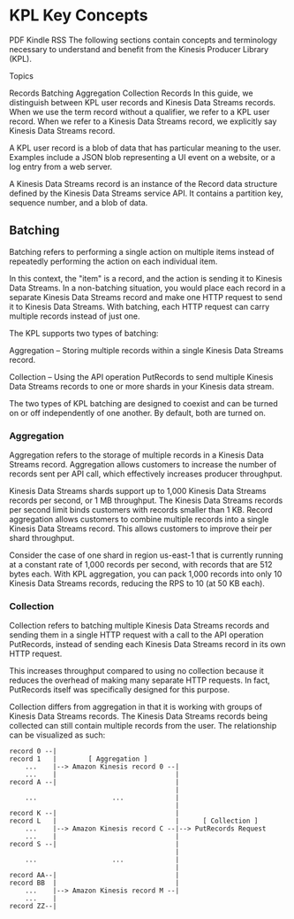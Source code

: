# KPL Key Concepts
PDF
Kindle
RSS
The following sections contain concepts and terminology necessary to understand and benefit from the Kinesis Producer Library (KPL).

Topics

Records
Batching
Aggregation
Collection
Records
In this guide, we distinguish between KPL user records and Kinesis Data Streams records. When we use the term record without a qualifier, we refer to a KPL user record. When we refer to a Kinesis Data Streams record, we explicitly say Kinesis Data Streams record.

A KPL user record is a blob of data that has particular meaning to the user. Examples include a JSON blob representing a UI event on a website, or a log entry from a web server.

A Kinesis Data Streams record is an instance of the Record data structure defined by the Kinesis Data Streams service API. It contains a partition key, sequence number, and a blob of data.

## Batching
Batching refers to performing a single action on multiple items instead of repeatedly performing the action on each individual item.

In this context, the "item" is a record, and the action is sending it to Kinesis Data Streams. In a non-batching situation, you would place each record in a separate Kinesis Data Streams record and make one HTTP request to send it to Kinesis Data Streams. With batching, each HTTP request can carry multiple records instead of just one.

The KPL supports two types of batching:

Aggregation – Storing multiple records within a single Kinesis Data Streams record.

Collection – Using the API operation PutRecords to send multiple Kinesis Data Streams records to one or more shards in your Kinesis data stream.

The two types of KPL batching are designed to coexist and can be turned on or off independently of one another. By default, both are turned on.

### Aggregation
Aggregation refers to the storage of multiple records in a Kinesis Data Streams record. Aggregation allows customers to increase the number of records sent per API call, which effectively increases producer throughput.

Kinesis Data Streams shards support up to 1,000 Kinesis Data Streams records per second, or 1 MB throughput. The Kinesis Data Streams records per second limit binds customers with records smaller than 1 KB. Record aggregation allows customers to combine multiple records into a single Kinesis Data Streams record. This allows customers to improve their per shard throughput.

Consider the case of one shard in region us-east-1 that is currently running at a constant rate of 1,000 records per second, with records that are 512 bytes each. With KPL aggregation, you can pack 1,000 records into only 10 Kinesis Data Streams records, reducing the RPS to 10 (at 50 KB each).

### Collection
Collection refers to batching multiple Kinesis Data Streams records and sending them in a single HTTP request with a call to the API operation PutRecords, instead of sending each Kinesis Data Streams record in its own HTTP request.

This increases throughput compared to using no collection because it reduces the overhead of making many separate HTTP requests. In fact, PutRecords itself was specifically designed for this purpose.

Collection differs from aggregation in that it is working with groups of Kinesis Data Streams records. The Kinesis Data Streams records being collected can still contain multiple records from the user. The relationship can be visualized as such:

```
record 0 --|
record 1   |        [ Aggregation ]
    ...    |--> Amazon Kinesis record 0 --|
    ...    |                              |
record A --|                              |
                                          |
    ...                   ...             |
                                          |
record K --|                              |
record L   |                              |      [ Collection ]
    ...    |--> Amazon Kinesis record C --|--> PutRecords Request
    ...    |                              |
record S --|                              |
                                          |
    ...                   ...             |
                                          |
record AA--|                              |
record BB  |                              |
    ...    |--> Amazon Kinesis record M --|
    ...    |
record ZZ--|
```
